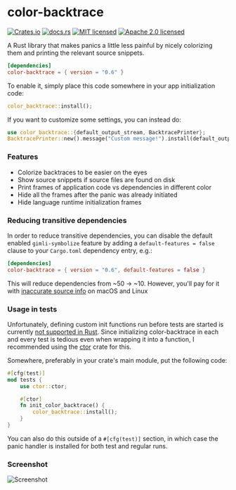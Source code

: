 color-backtrace
===============

[![Crates.io][crates-badge]][crates-url]
[![docs.rs][docs-badge]][docs-url]
[![MIT licensed][mit-badge]][mit-url]
[![Apache 2.0 licensed][apache-badge]][apache-url]

[crates-badge]: https://img.shields.io/crates/v/color-backtrace.svg
[crates-url]: https://crates.io/crates/color-backtrace
[docs-badge]: https://docs.rs/color-backtrace/badge.svg
[docs-url]: https://docs.rs/color-backtrace/
[mit-badge]: https://img.shields.io/badge/license-MIT-blue.svg
[mit-url]: LICENSE-MIT
[apache-badge]: https://img.shields.io/badge/license-Apache%202.0-blue.svg
[apache-url]: LICENSE-APACHE

A Rust library that makes panics a little less painful by nicely colorizing them
and printing the relevant source snippets.

```toml
[dependencies]
color-backtrace = { version = "0.6" }
```

To enable it, simply place this code somewhere in your app initialization code:
```rust
color_backtrace::install();
```

If you want to customize some settings, you can instead do:
```rust
use color_backtrace::{default_output_stream, BacktracePrinter};
BacktracePrinter::new().message("Custom message!").install(default_output_stream());
```

### Features
- Colorize backtraces to be easier on the eyes
- Show source snippets if source files are found on disk
- Print frames of application code vs dependencies in different color
- Hide all the frames after the panic was already initiated
- Hide language runtime initialization frames

### Reducing transitive dependencies

In order to reduce transitive dependencies, you can disable the default
enabled `gimli-symbolize` feature by adding a `default-features = false`
clause to your `Cargo.toml` dependency entry, e.g.:

```toml
[dependencies]
color-backtrace = { version = "0.6", default-features = false }
```

This will reduce dependencies from ~50 → ~10. However, you'll pay for it with
[inaccurate source info](https://github.com/athre0z/color-backtrace/issues/2)
on macOS and Linux

### Usage in tests

Unfortunately, defining custom init functions run before tests are started is
currently [not supported in Rust](https://github.com/rust-lang/rfcs/issues/1664).
Since initializing color-backtrace in each and every test is tedious even when
wrapping it into a function, I recommended using the
[ctor](https://crates.io/crates/ctor) crate for this.

Somewhere, preferably in your crate's main module, put the following code:
```rust
#[cfg(test)]
mod tests {
    use ctor::ctor;

    #[ctor]
    fn init_color_backtrace() {
        color_backtrace::install();
    }
}
```

You can also do this outside of a `#[cfg(test)]` section, in which case the
panic handler is installed for both test and regular runs.

### Screenshot
![Screenshot](https://i.imgur.com/jLznHxp.png)
